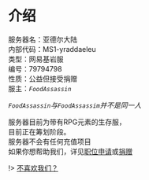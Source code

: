 # 介绍

服务器名：亚德尔大陆  
内部代码：MS1-yraddaeleu  
类型：网易基岩服  
编号：79794798  
性质：公益但接受捐赠  
服主：*`FoodAssassin`*  

*`FoodAssassin`与`FoodAssassim`并不是同一人*

服务器目前为带有RPG元素的生存服，  
目前正在筹划阶段。  
服务器不会有任何充值项目  
如果你想帮助我们，详见[职位申请](rule/apply.md)或[捐赠](other/donation.md)

!> [不喜欢我们？](basic/partner.md)
